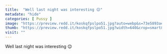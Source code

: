 ```yaml
---
title:  "Well last night was interesting 😌"
metadate: "hide"
categories: [ Pussy ]
image: "https://preview.redd.it/koskqfpslpo51.jpg?auto=webp&s=73e5893aeb02b43753130cbc91d610c73ab18aa9"
thumb: "https://preview.redd.it/koskqfpslpo51.jpg?width=640&crop=smart&auto=webp&s=2e6a871c0e82858a7b6c63d8555e8bad904861d3"
visit: ""
---
```

Well last night was interesting 😌
